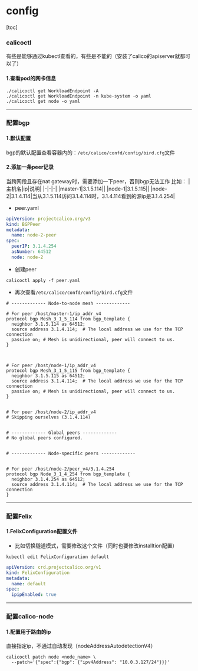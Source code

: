 # config

[toc]

### calicoctl

有些是能够通过kubectl查看的，有些是不能的（安装了calico的apiserver就都可以了）
#### 1.查看pod的网卡信息
```shell
./calicoctl get WorkloadEndpoint -A
./calicoctl get WorkloadEndpoint -n kube-system -o yaml
./calicoctl get node -o yaml
```

***

### 配置bgp

#### 1.默认配置

bgp的默认配置查看容器内的：`/etc/calico/confd/config/bird.cfg`文件

#### 2.添加一条peer记录
当跨网段且存在nat gateway时，需要添加一下peer，否则bgp无法工作
比如：
|主机名|ip|说明|
|-|-|-|
|master-1|3.1.5.114||
|node-1|3.1.5.115||
|node-2|3.1.4.114|当从3.1.5.114访问3.1.4.114时，3.1.4.114看到的源ip是3.1.4.254|

* peer.yaml
```yaml
apiVersion: projectcalico.org/v3
kind: BGPPeer
metadata:
  name: node-2-peer
spec:
  peerIP: 3.1.4.254
  asNumber: 64512
  node: node-2
```

* 创建peer
```shell
calicoctl apply -f peer.yaml
```

* 再次查看`/etc/calico/confd/config/bird.cfg`文件
```shell
# ------------- Node-to-node mesh -------------

# For peer /host/master-1/ip_addr_v4
protocol bgp Mesh_3_1_5_114 from bgp_template {
  neighbor 3.1.5.114 as 64512;
  source address 3.1.4.114;  # The local address we use for the TCP connection
  passive on; # Mesh is unidirectional, peer will connect to us.
}



# For peer /host/node-1/ip_addr_v4
protocol bgp Mesh_3_1_5_115 from bgp_template {
  neighbor 3.1.5.115 as 64512;
  source address 3.1.4.114;  # The local address we use for the TCP connection
  passive on; # Mesh is unidirectional, peer will connect to us.
}


# For peer /host/node-2/ip_addr_v4
# Skipping ourselves (3.1.4.114)


# ------------- Global peers -------------
# No global peers configured.


# ------------- Node-specific peers -------------


# For peer /host/node-2/peer_v4/3.1.4.254
protocol bgp Node_3_1_4_254 from bgp_template {
  neighbor 3.1.4.254 as 64512;
  source address 3.1.4.114;  # The local address we use for the TCP connection
}

```

***

### 配置Felix

#### 1.FelixConfiguration配置文件
* 比如切换隧道模式，需要修改这个文件（同时也要修改installtion配置）

```shell
kubectl edit FelixConfiguration default
```
```yaml
apiVersion: crd.projectcalico.org/v1
kind: FelixConfiguration
metadata:
  name: default
spec:
  ipipEnabled: true
```

***

### 配置calico-node

#### 1.配置用于路由的ip
直接指定ip，不通过自动发现（nodeAddressAutodetectionV4）

```shell
calicoctl patch node <node_name> \
  --patch='{"spec":{"bgp": {"ipv4Address": "10.0.3.127/24"}}}'
```
